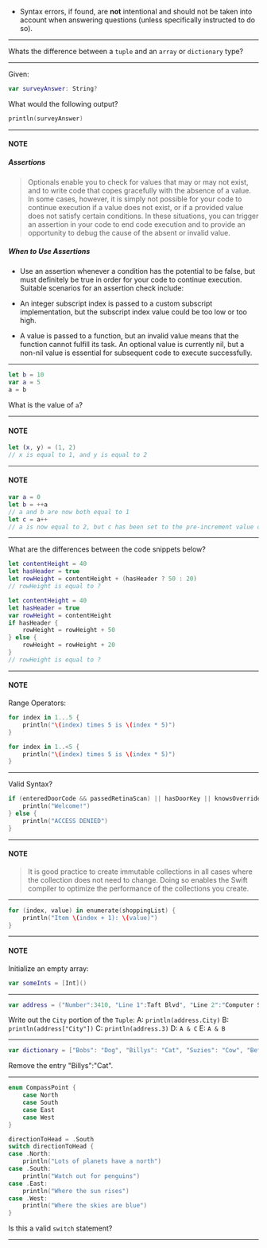 - Syntax errors, if found, are **not** intentional and should not be taken into account when answering questions (unless specifically instructed to do so).

-----

Whats the difference between a `tuple` and an `array` or `dictionary` type?

-----

Given:
```swift
var surveyAnswer: String?
```

What would the following output?
```swift
println(surveyAnswer) 
```
-----
#### NOTE

##### Assertions

>Optionals enable you to check for values that may or may not exist, and to write code that copes gracefully with the absence of a value. In some cases, however, it is simply not possible for your code to continue execution if a value does not exist, or if a provided value does not satisfy certain conditions. In these situations, you can trigger an assertion in your code to end code execution and to provide an opportunity to debug the cause of the absent or invalid value.

##### When to Use Assertions

- Use an assertion whenever a condition has the potential to be false, but must definitely be true in order for your code to continue execution. Suitable scenarios for an assertion check include:

- An integer subscript index is passed to a custom subscript implementation, but the subscript index value could be too low or too high.
- A value is passed to a function, but an invalid value means that the function cannot fulfill its task.
An optional value is currently nil, but a non-nil value is essential for subsequent code to execute successfully.

-----

```swift
let b = 10
var a = 5
a = b
```

What is the value of `a`?

-----
#### NOTE

```swift
let (x, y) = (1, 2)
// x is equal to 1, and y is equal to 2
```
-----
#### NOTE
```swift
var a = 0
let b = ++a
// a and b are now both equal to 1
let c = a++
// a is now equal to 2, but c has been set to the pre-increment value of 1
```

-----

What are the differences between the code snippets below?

```swift
let contentHeight = 40
let hasHeader = true
let rowHeight = contentHeight + (hasHeader ? 50 : 20)
// rowHeight is equal to ?
```

```swift
let contentHeight = 40
let hasHeader = true
var rowHeight = contentHeight
if hasHeader {
    rowHeight = rowHeight + 50
} else {
    rowHeight = rowHeight + 20
}
// rowHeight is equal to ?
```

-----
#### NOTE

Range Operators:

```swift
for index in 1...5 {
    println("\(index) times 5 is \(index * 5)")
}
```
```swift
for index in 1..<5 {
    println("\(index) times 5 is \(index * 5)")
}
```

-----

Valid Syntax?

```swift
if (enteredDoorCode && passedRetinaScan) || hasDoorKey || knowsOverridePassword {
    println("Welcome!")
} else {
    println("ACCESS DENIED")
}
```

-----

#### NOTE

>It is good practice to create immutable collections in all cases where the collection does not need to change. Doing so enables the Swift compiler to optimize the performance of the collections you create.

-----

```swift
for (index, value) in enumerate(shoppingList) {
    println("Item \(index + 1): \(value)")
}
```

----- 
#### NOTE

Initialize an empty array:

```swift
var someInts = [Int]()
```

-----

```swift
var address = ("Number":3410, "Line 1":Taft Blvd", "Line 2":"Computer Science","City":"Wichita Falls","State":"Tx", "Zipcode":78245)
```
Write out the `City` portion of the `Tuple`:
A: `println(address.City)`
B: `println(address["City"])`
C: `println(address.3)`
D: `A & C`
E: `A & B`

-----

```swift
var dictionary = ["Bobs": "Dog", "Billys": "Cat", "Suzies": "Cow", "Beths": "Snake"]
```

Remove the entry "Billys":"Cat".

-----

```swift
enum CompassPoint {
    case North
    case South
    case East
    case West
}

directionToHead = .South
switch directionToHead {
case .North:
    println("Lots of planets have a north")
case .South:
    println("Watch out for penguins")
case .East:
    println("Where the sun rises")
case .West:
    println("Where the skies are blue")
}

```

Is this a valid `switch` statement?

-----

